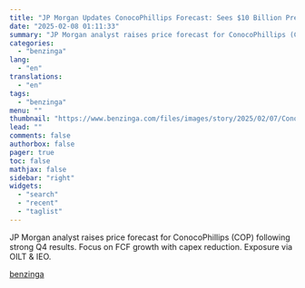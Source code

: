 ```yaml
---
title: "JP Morgan Updates ConocoPhillips Forecast: Sees $10 Billion Pre-Dividend FCF In 2025"
date: "2025-02-08 01:11:33"
summary: "JP Morgan analyst raises price forecast for ConocoPhillips (COP) following strong Q4 results. Focus on FCF growth with capex reduction. Exposure via OILT &amp; IEO."
categories:
  - "benzinga"
lang:
  - "en"
translations:
  - "en"
tags:
  - "benzinga"
menu: ""
thumbnail: "https://www.benzinga.com/files/images/story/2025/02/07/ConocoPhillips---logo.jpeg"
lead: ""
comments: false
authorbox: false
pager: true
toc: false
mathjax: false
sidebar: "right"
widgets:
  - "search"
  - "recent"
  - "taglist"
---
```


JP Morgan analyst raises price forecast for ConocoPhillips (COP) following strong Q4 results. Focus on FCF growth with capex reduction. Exposure via OILT & IEO.

[benzinga](https://www.benzinga.com/25/02/43567417/jp-morgan-updates-conocophillips-forecast-sees-10-billion-pre-dividend-fcf-in-2025)
